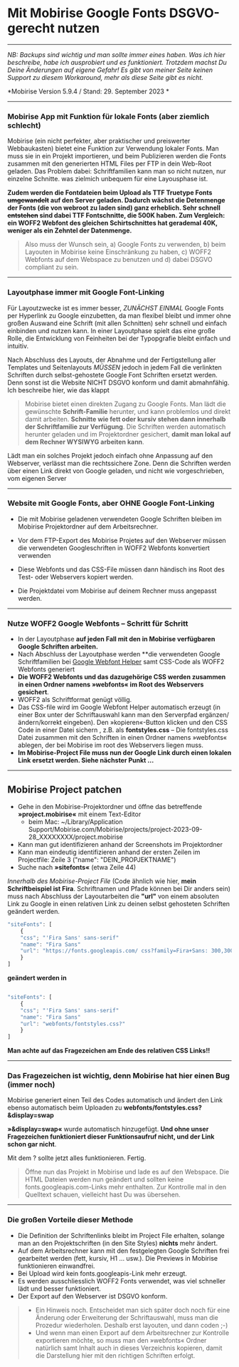 # Mit Mobirise Google Fonts DSGVO-gerecht nutzen
********************************************************

*NB: Backups sind wichtig und man sollte immer eines haben. Was ich hier beschreibe, habe ich ausprobiert und es funktioniert. Trotzdem machst Du Deine Änderungen auf eigene Gefahr! Es gibt von meiner Seite keinen Support zu diesem Workaround, mehr als diese Seite gibt es nicht.*
   
*Mobirise Version 5.9.4 / Stand: 29. September 2023 *

***************************************************
### Mobirise App mit Funktion für lokale Fonts (aber ziemlich schlecht)

Mobirise (ein nicht perfekter, aber praktischer und preiswerter Webbaukasten) bietet eine Funktion zur Verwendung lokaler Fonts. Man muss sie in ein Projekt importieren, und beim Publizieren werden die Fonts zusammen mit den generierten HTML Files per FTP in dein Web-Root geladen. Das Problem dabei: Schriftfamilien kann man so nicht nutzen, nur einzelne Schnitte. was zielmich unbequem für eine Layousphase ist.

**Zudem werden die Fontdateien beim Upload als TTF Truetype Fonts ~~umgewandelt~~ auf den Server geladen. Dadurch wächst die Detenmenge der Fonts (die von webroot zu laden sind) ganz erheblich. Sehr schnell ~~entstehen~~ sind dabei TTF Fontschnitte, die 500K haben. Zum Vergleich: ein WOFF2 Webfont des gleichen Schirtschnittes hat gerademal 40K, weniger als ein Zehntel der Datenmenge.**

> Also muss der Wunsch sein, a) Google Fonts zu verwenden, b) beim Layouten in Mobirise keine Einschränkung zu haben, c) WOFF2 Webfonts auf dem Webspace zu benutzen und d) dabei DSGVO compliant zu sein. 

***************************************
### Layoutphase immer mit Google Font-Linking

Für Layoutzwecke ist es immer besser, *ZUNÄCHST EINMAL* Google Fonts per Hyperlink zu Google einzubetten, da man flexibel bleibt und immer ohne großen Auswand eine Schrift (mit allen Schnitten) sehr schnell und einfach einbinden und nutzen kann.
In einer Layoutphase spielt das eine große Rolle, die Entwicklung von Feinheiten bei der Typopgrafie bleibt einfach und intuitiv.

Nach Abschluss des Layouts, der Abnahme und der Fertigstellung aller Templates und Seitenlayouts *MÜSSEN* jedoch in jedem Fall die verlinkten Schriften durch selbst-gehostete Google Font Schriften ersetzt werden. Denn sonst ist die Website NICHT DSGVO konform und damit abmahnfähig. Ich beschreibe hier, wie das klappt

> Mobirise bietet einen direkten Zugang zu Google Fonts. Man lädt die gewünschte **Schrift-Familie** herunter, und kann problemlos und direkt damit arbeiten. **Schnitte wie fett oder kursiv stehen dann innerhalb der Schriftfamilie zur Verfügung**. Die Schriften werden automatisch herunter geladen und im Projektordner gesichert, **damit man lokal auf dem Rechner WYSIWYG arbeiten kann**. 

Lädt man ein solches Projekt jedoch einfach ohne Anpassung auf den Webserver, verlässt man die rechtssichere Zone. Denn die Schriften werden über einen Link direkt von Google geladen, und nicht wie vorgeschrieben, vom eigenen Server

***************************************
### Website mit Google Fonts, aber OHNE Google Font-Linking

- Die mit Mobirise geladenen verwendeten Google Schriften bleiben im Mobirise Projektordner auf dem Arbeitsrechner.

- Vor dem FTP-Export des Mobirise Projetes auf den Webserver müssen die verwendeten Googleschriften in WOFF2 Webfonts konvertiert verwenden

- Diese Webfonts und das CSS-File müssen dann händisch ins Root des Test- oder Webservers kopiert werden.

- Die Projektdatei vom Mobirise auf deinem Rechner muss angepasst werden.

***************************************
### Nutze WOFF2 Google Webfonts – Schritt für Schritt

- In der Layoutphase **auf jeden Fall mit den in Mobirise verfügbaren Google Schriften arbeiten.**
- Nach Abschluss der Layoutphase werden **die verwendeten Google Schriftfamilien bei [Google Webfont Helper](https://gwfh.mranftl.com/fonts) samt CSS-Code als WOFF2 Webfonts generiert
- **Die WOFF2 Webfonts und das dazugehörige CSS werden zusammen in einen Ordner namens »webfonts« im Root des Webservers gesichert**.
- WOFF2 als Schriftformat genügt völlig.
- Das CSS-file wird im Google Webfont Helper automatisch erzeugt (in einer Box unter der Schriftauswahl kann man den Serverpfad ergänzen/ändern/korrekt eingeben). Den »kopieren«-Button klicken und den CSS Code in einer Datei sichern , z.B. als **fontstyles.css**
– Die fontstyles.css Datei zusammen mit den Schriften in einen Ordner namens »webfonts« ablegen, der bei Mobirise im root des Webservers liegen muss.
- **Im  Mobirise-Project File muss nun der Google Link durch einen lokalen Link ersetzt werden. Siehe nächster Punkt …**

***************************************
## Mobirise Project patchen

- Gehe in den Mobirise-Projektordner und öffne das betreffende **»project.mobirise«** mit einem Text-Editor
	- beim Mac: ~/Library/Application Support/Mobirise.com/Mobirise/projects/project-2023-09-28_XXXXXXXX/project.mobirise
- Kann man gut identifizieren anhand der Screenshots im Projektordner
- Kann man eindeutig identifizieren anhand der ersten Zeilen im Projectfile: Zeile 3 ("name": "DEIN_PROPJEKTNAME")
- Suche nach **»sitefonts«** (etwa Zeile 44)

*Innerhalb des Mobirise-Project File* (Code ähnlich wie hier, **mein Schriftbeispiel ist Fira**. Schriftnamen und Pfade können bei Dir anders sein) muss nach Abschluss der Layoutarbeiten die **"url"** von einem absoluten Link zu Google in einen relativen Link zu deinen selbst gehosteten Schriften geändert werden.
```js
"siteFonts": [
	{
	"css"; "'Fira Sans' sans-serif"
	"name": "Fira Sans"
	"url": "https://fonts.googleapis.com/ css?family=Fira+Sans: 300,300i,500,500i,700i"
	}
]
```
**geändert werden in**
```js

"siteFonts": [
	{
	"css"; "'Fira Sans' sans-serif"
	"name": "Fira Sans"
	"url": "webfonts/fontstyles.css?"
	}
]
```
**Man achte auf das Fragezeichen am Ende des relativen CSS Links!!**

***************************************
### Das Fragezeichen ist wichtig, denn Mobirise hat hier einen Bug (immer noch)

Mobirise generiert einen Teil des Codes automatisch und ändert den Link ebenso automatisch beim Uploaden zu **webfonts/fontstyles.css?&display=swap**

**»&display=swap«** wurde automatisch hinzugefügt. **Und ohne unser Fragezeichen funktioniert dieser Funktionsaufruf nicht, und der Link schon gar nicht**.

Mit dem ? sollte jetzt alles funktionieren. Fertig.

> Öffne nun das Projekt in Mobirise und lade es auf den Webspace. Die HTML Dateien werden nun geändert und sollten keine fonts.googleapis.com-Links mehr enthalten. Zur Kontrolle mal in den Quelltext schauen, vielleicht hast Du was übersehen.

***************************************
###  Die großen Vorteile dieser Methode

- Die Definition der Schriftenlinks bleibt im Project File erhalten, solange man an den Projektschriften (in den Site Styles) **nichts** mehr ändert.
- Auf dem Arbeitsrechner kann mit den festgelegten Google Schriften frei gearbeitet werden (fett, kursiv, H1 ... usw.). Die Previews in Mobirise funktionieren einwandfrei.
- Bei Upload wird kein fonts.googleapis-Link mehr erzeugt.
- Es werden ausschliesslich WOFF2 Fonts verwendet, was viel schneller lädt und besser funktioniert.
- Der Export auf den Webserver ist DSGVO konform.

> - Ein Hinweis noch. Entscheidet man sich später doch noch für eine Änderung oder Erweiterung der Schriftauswahl, muss man die Prozedur wiederholen. Deshalb erst layouten, und dann coden ;-)
 > - Und wenn man einen Export auf dem Arbeitsrechner zur Kontrolle exportieren möchte, so muss man den »webfonts« Ordner natürlich samt Inhalt auch in dieses Verzeichnis kopieren, damit die Darstellung hier mit den richtigen Schriften erfolgt.
